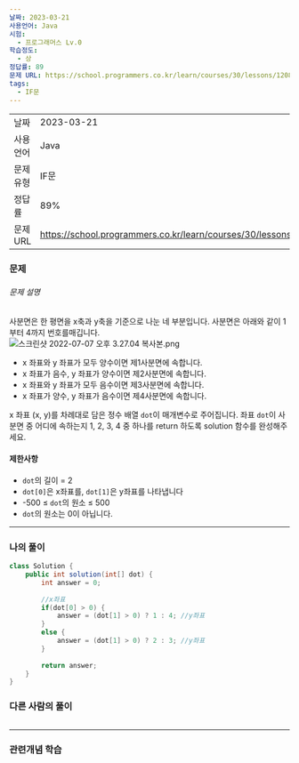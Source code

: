 ```yaml
---
날짜: 2023-03-21
사용언어: Java
시험:
  - 프로그래머스 Lv.0
학습정도:
  - 상
정답률: 89
문제 URL: https://school.programmers.co.kr/learn/courses/30/lessons/120841
tags:
  - IF문
---
```

|           |                                                                  |
| --------- | ---------------------------------------------------------------- |
| 날짜      | 2023-03-21                                                       |
| 사용 언어 | Java                                                             |
| 문제 유형 | IF문                                                             |
| 정답률    | 89%                                                              |
| 문제 URL  | https://school.programmers.co.kr/learn/courses/30/lessons/120841 |

### 문제

###### 문제 설명

사분면은 한 평면을 x축과 y축을 기준으로 나눈 네 부분입니다. 사분면은 아래와 같이 1부터 4까지 번호를매깁니다.  
![스크린샷 2022-07-07 오후 3.27.04 복사본.png](https://grepp-programmers.s3.ap-northeast-2.amazonaws.com/files/production/b58d4788-42fa-44fa-af50-481907e65473/%E1%84%89%E1%85%B3%E1%84%8F%E1%85%B3%E1%84%85%E1%85%B5%E1%86%AB%E1%84%89%E1%85%A3%E1%86%BA%202022-07-07%20%E1%84%8B%E1%85%A9%E1%84%92%E1%85%AE%203.27.04%20%E1%84%87%E1%85%A9%E1%86%A8%E1%84%89%E1%85%A1%E1%84%87%E1%85%A9%E1%86%AB.png)

- x 좌표와 y 좌표가 모두 양수이면 제1사분면에 속합니다.
- x 좌표가 음수, y 좌표가 양수이면 제2사분면에 속합니다.
- x 좌표와 y 좌표가 모두 음수이면 제3사분면에 속합니다.
- x 좌표가 양수, y 좌표가 음수이면 제4사분면에 속합니다.

x 좌표 (x, y)를 차례대로 담은 정수 배열 `dot`이 매개변수로 주어집니다. 좌표 `dot`이 사분면 중 어디에 속하는지 1, 2, 3, 4 중 하나를 return 하도록 solution 함수를 완성해주세요.

#### 제한사항

- `dot`의 길이 = 2
- `dot[0]`은 x좌표를, `dot[1]`은 y좌표를 나타냅니다
- -500 ≤ `dot`의 원소 ≤ 500
- `dot`의 원소는 0이 아닙니다.

---

### 나의 풀이

```java
class Solution {
    public int solution(int[] dot) {
        int answer = 0;
        
        //x좌표
        if(dot[0] > 0) {
            answer = (dot[1] > 0) ? 1 : 4; //y좌표
        }
        else {
            answer = (dot[1] > 0) ? 2 : 3; //y좌표
        }
        
        return answer;
    }
}
```

### 다른 사람의 풀이

```java

```

---
### 관련개념 학습
